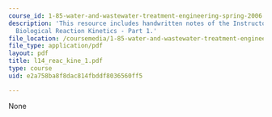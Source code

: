 ```yaml
---
course_id: 1-85-water-and-wastewater-treatment-engineering-spring-2006
description: 'This resource includes handwritten notes of the Instructor on the topic:
  Biological Reaction Kinetics - Part 1.'
file_location: /coursemedia/1-85-water-and-wastewater-treatment-engineering-spring-2006/e2a758ba8f8dac814fbddf8036560ff5_l14_reac_kine_1.pdf
file_type: application/pdf
layout: pdf
title: l14_reac_kine_1.pdf
type: course
uid: e2a758ba8f8dac814fbddf8036560ff5

---
```

None